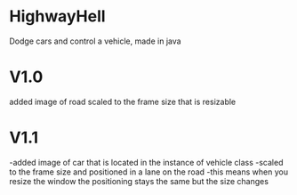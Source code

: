 HighwayHell
===========

Dodge cars and control a vehicle, made in java

V1.0
=======
added image of road
scaled to the frame size that is resizable

V1.1
=======
-added image of car that is located in the instance of vehicle class
-scaled to the frame size and positioned in a lane on the road
-this means when you resize the window the positioning stays the same but the size changes
